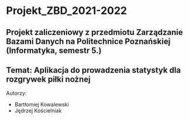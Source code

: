 # Projekt_ZBD_2021-2022

## Projekt zaliczeniowy z przedmiotu Zarządzanie Bazami Danych na Politechnice Poznańskiej (Informatyka, semestr 5.)

## Temat: Aplikacja do prowadzenia statystyk dla rozgrywek piłki nożnej

Autorzy:
* Bartłomiej Kowalewski
* Jędrzej Kościelniak
